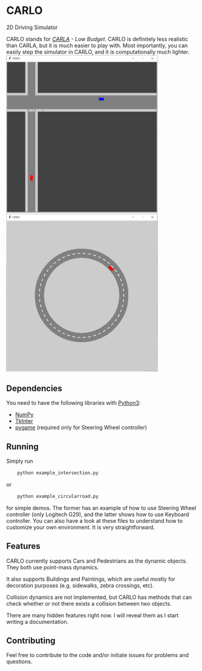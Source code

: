 # CARLO
2D Driving Simulator

CARLO stands for _[CARLA](http://carla.org/) - Low Budget_. CARLO is definitely less realistic than CARLA, but it is much easier to play with. Most importantly, you can easily step the simulator in CARLO, and it is computationally much lighter.
<img width="400" alt="CARLO - Example Image 1" src="carlo1.png" /><img width="400" alt="CARLO - Example Image 2" src="carlo2.png" />

## Dependencies
You need to have the following libraries with [Python3](http://www.python.org/downloads):
- [NumPy](http://www.numpy.org/)
- [TkInter](http://wiki.python.org/moin/TkInter)
- [pygame](https://www.pygame.org/) (required only for Steering Wheel controller)

## Running
Simply run
```python
	python example_intersection.py
```
or
```python
	python example_circularroad.py
```
for simple demos. The former has an example of how to use Steering Wheel controller (only Logitech G29), and the latter shows how to use Keyboard controller. You can also have a look at these files to understand how to customize your own environment. It is very straightforward.

## Features
CARLO currently supports Cars and Pedestrians as the dynamic objects. They both use point-mass dynamics.

It also supports Buildings and Paintings, which are useful mostly for decoration purposes (e.g. sidewalks, zebra crossings, etc).

Collision dynamics are not implemented, but CARLO has methods that can check whether or not there exists a collision between two objects.

There are many hidden features right now. I will reveal them as I start writing a documentation.

## Contributing
Feel free to contribute to the code and/or initiate issues for problems and questions.
